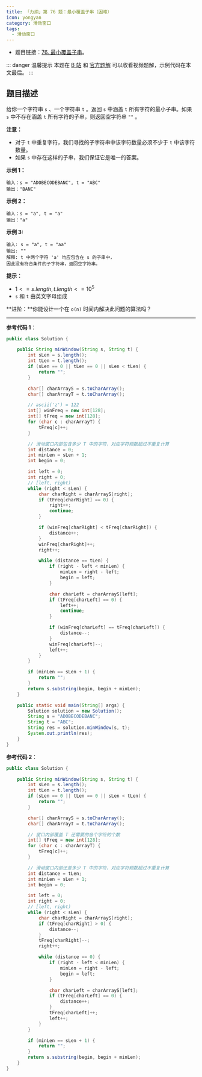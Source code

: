 ```yaml
---
title: 「力扣」第 76 题：最小覆盖子串（困难）
icon: yongyan
category: 滑动窗口
tags:
  - 滑动窗口
---
```


- 题目链接：[76. 最小覆盖子串](https://leetcode-cn.com/problems/minimum-window-substring/)。

::: danger 温馨提示
本题在 [B 站](https://www.bilibili.com/video/BV1aK4y1t7Qd) 和 [官方题解](https://leetcode-cn.com/problems/minimum-window-substring/solution/zui-xiao-fu-gai-zi-chuan-by-leetcode-solution/) 可以收看视频题解，示例代码在本文最后。
:::

## 题目描述

给你一个字符串 `s` 、一个字符串 `t` 。返回 `s` 中涵盖 `t` 所有字符的最小子串。如果 `s` 中不存在涵盖 `t` 所有字符的子串，则返回空字符串 `""` 。

**注意：**

- 对于 `t` 中重复字符，我们寻找的子字符串中该字符数量必须不少于 `t` 中该字符数量。
- 如果 `s` 中存在这样的子串，我们保证它是唯一的答案。

**示例 1：**

```
输入：s = "ADOBECODEBANC", t = "ABC"
输出："BANC"
```

**示例 2：**

```
输入：s = "a", t = "a"
输出："a"
```

**示例 3:**

```
输入: s = "a", t = "aa"
输出: ""
解释: t 中两个字符 'a' 均应包含在 s 的子串中，
因此没有符合条件的子字符串，返回空字符串。
```

**提示：**

- $1 <= s.length, t.length <= 10^5$
- `s` 和 `t` 由英文字母组成

**进阶：**你能设计一个在 `o(n)` 时间内解决此问题的算法吗？

---

**参考代码 1**：

```java
public class Solution {

    public String minWindow(String s, String t) {
        int sLen = s.length();
        int tLen = t.length();
        if (sLen == 0 || tLen == 0 || sLen < tLen) {
            return "";
        }

        char[] charArrayS = s.toCharArray();
        char[] charArrayT = t.toCharArray();

        // ascii('z') = 122
        int[] winFreq = new int[128];
        int[] tFreq = new int[128];
        for (char c : charArrayT) {
            tFreq[c]++;
        }

        // 滑动窗口内部包含多少 T 中的字符，对应字符频数超过不重复计算
        int distance = 0;
        int minLen = sLen + 1;
        int begin = 0;

        int left = 0;
        int right = 0;
        // [left, right)
        while (right < sLen) {
            char charRight = charArrayS[right];
            if (tFreq[charRight] == 0) {
                right++;
                continue;
            }

            if (winFreq[charRight] < tFreq[charRight]) {
                distance++;
            }
            winFreq[charRight]++;
            right++;

            while (distance == tLen) {
                if (right - left < minLen) {
                    minLen = right - left;
                    begin = left;
                }

                char charLeft = charArrayS[left];
                if (tFreq[charLeft] == 0) {
                    left++;
                    continue;
                }

                if (winFreq[charLeft] == tFreq[charLeft]) {
                    distance--;
                }
                winFreq[charLeft]--;
                left++;
            }
        }

        if (minLen == sLen + 1) {
            return "";
        }
        return s.substring(begin, begin + minLen);
    }

    public static void main(String[] args) {
        Solution solution = new Solution();
        String s = "ADOBECODEBANC";
        String t = "ABC";
        String res = solution.minWindow(s, t);
        System.out.println(res);
    }
}
```

**参考代码 2**：

```java
public class Solution {

    public String minWindow(String s, String t) {
        int sLen = s.length();
        int tLen = t.length();
        if (sLen == 0 || tLen == 0 || sLen < tLen) {
            return "";
        }

        char[] charArrayS = s.toCharArray();
        char[] charArrayT = t.toCharArray();

        // 窗口内部覆盖 T 还需要的各个字符的个数
        int[] tFreq = new int[128];
        for (char c : charArrayT) {
            tFreq[c]++;
        }

        // 滑动窗口内部还差多少 T 中的字符，对应字符频数超过不重复计算
        int distance = tLen;
        int minLen = sLen + 1;
        int begin = 0;

        int left = 0;
        int right = 0;
        // [left, right)
        while (right < sLen) {
            char charRight = charArrayS[right];
            if (tFreq[charRight] > 0) {
                distance--;
            }
            tFreq[charRight]--;
            right++;

            while (distance == 0) {
                if (right - left < minLen) {
                    minLen = right - left;
                    begin = left;
                }

                char charLeft = charArrayS[left];
                if (tFreq[charLeft] == 0) {
                    distance++;
                }
                tFreq[charLeft]++;
                left++;
            }
        }

        if (minLen == sLen + 1) {
            return "";
        }
        return s.substring(begin, begin + minLen);
    }
}
```

